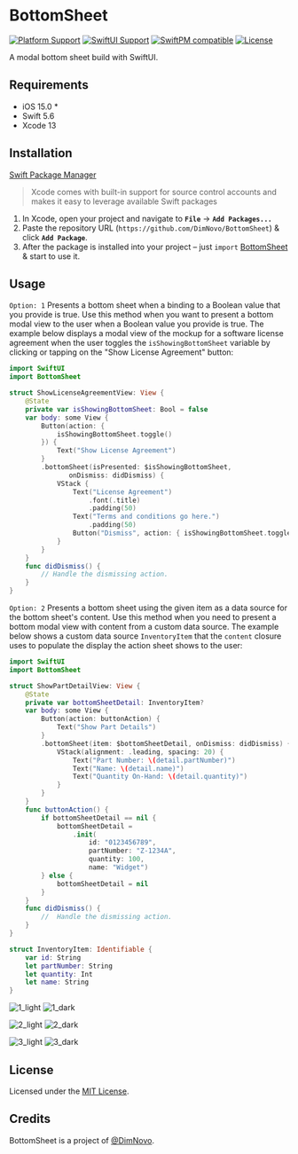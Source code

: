 # BottomSheet

[![Platform Support](https://shields.io/badge/Platform-iOS-lightgray?logo=apple&style=flat)](https://www.apple.com/ios/ios-15/)
[![SwiftUI Support](https://shields.io/badge/SwiftUI-3.0-7b68ee?logo=Swift&style=flat)](https://developer.apple.com/xcode/swiftui/)
[![SwiftPM compatible](https://shields.io/badge/SwiftPM-compatible-9acd32?logo=Swift&style=flat)](https://developer.apple.com/documentation/swift_packages)
[![License](https://shields.io/badge/License-MIT-informational?style=flat)](https://github.com/DimNovo/BottomSheet/blob/main/LICENSE)

A modal bottom sheet build with SwiftUI.

## Requirements

- iOS 15.0 *
- Swift 5.6
- Xcode 13

## Installation

[Swift Package Manager](https://swift.org/package-manager/)

>Xcode comes with built-in support for source control accounts and makes it easy to leverage available Swift packages

1. In Xcode, open your project and navigate to **`File`** → **`Add Packages...`**
2. Paste the repository URL (`https://github.com/DimNovo/BottomSheet`) & click **`Add Package`**.
3. After the package is installed into your project – just `import` [BottomSheet](https://github.com/DimNovo/BottomSheet) & start to use it.

## Usage

`Option: 1`
    Presents a bottom sheet when a binding to a Boolean value that you
    provide is true.
    Use this method when you want to present a bottom modal view to the
    user when a Boolean value you provide is true. The example
    below displays a modal view of the mockup for a software license
    agreement when the user toggles the `isShowingBottomSheet`
    variable by clicking or tapping on the "Show License Agreement" button:

```swift
import SwiftUI
import BottomSheet

struct ShowLicenseAgreementView: View {
    @State
    private var isShowingBottomSheet: Bool = false
    var body: some View {
        Button(action: {
            isShowingBottomSheet.toggle()
        }) {
            Text("Show License Agreement")
        }
        .bottomSheet(isPresented: $isShowingBottomSheet,
               onDismiss: didDismiss) {
            VStack {
                Text("License Agreement")
                    .font(.title)
                    .padding(50)
                Text("Terms and conditions go here.")
                    .padding(50)
                Button("Dismiss", action: { isShowingBottomSheet.toggle() })
            }
        }
    }
    func didDismiss() {
        // Handle the dismissing action.
    }
}
```
`Option: 2`
     Presents a bottom sheet using the given item as a data source
     for the bottom sheet's content.
     Use this method when you need to present a bottom modal view with content
     from a custom data source. The example below shows a custom data source
     `InventoryItem` that the `content` closure uses to populate the display
     the action sheet shows to the user:

```swift
import SwiftUI
import BottomSheet

struct ShowPartDetailView: View {
    @State
    private var bottomSheetDetail: InventoryItem?
    var body: some View {
        Button(action: buttonAction) {
            Text("Show Part Details")
        }
        .bottomSheet(item: $bottomSheetDetail, onDismiss: didDismiss) { detail in
            VStack(alignment: .leading, spacing: 20) {
                Text("Part Number: \(detail.partNumber)")
                Text("Name: \(detail.name)")
                Text("Quantity On-Hand: \(detail.quantity)")
            }
        }
    }
    func buttonAction() {
        if bottomSheetDetail == nil {
            bottomSheetDetail =
                .init(
                    id: "0123456789",
                    partNumber: "Z-1234A",
                    quantity: 100,
                    name: "Widget")
        } else {
            bottomSheetDetail = nil
        }
    }
    func didDismiss() {
        //  Handle the dismissing action.
    }
}

struct InventoryItem: Identifiable {
    var id: String
    let partNumber: String
    let quantity: Int
    let name: String
}
```

![1_light](https://user-images.githubusercontent.com/45280105/171779940-1c1dc62e-e747-48e8-a701-70c9ea3fcfe0.gif) ![1_dark](https://user-images.githubusercontent.com/45280105/171779955-fb61a3b8-d106-4e42-ac00-e7ed2884d16e.gif)

![2_light](https://user-images.githubusercontent.com/45280105/171779977-1985a61b-fe7f-4b8e-a7a4-2e0e335d33c3.gif) ![2_dark](https://user-images.githubusercontent.com/45280105/171779985-4b439b5e-36f7-4ca2-b999-19c7ac92e362.gif) 

![3_light](https://user-images.githubusercontent.com/45280105/171883065-6303ad09-d87b-4454-839b-a8138cb8368a.gif) ![3_dark](https://user-images.githubusercontent.com/45280105/171882416-727f1326-3609-4556-9c76-d308d039033f.gif)

## License

Licensed under the [MIT License](https://github.com/DimNovo/BottomSheet/blob/main/LICENSE).

## Credits

BottomSheet is a project of [@DimNovo](https://github.com/DimNovo).
